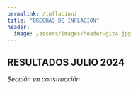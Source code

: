 ```yaml
---
permalink: /inflacion/
title: "BRECHAS DE INFLACION"
header:
  image: /assets/images/header-git4.jpg
---
```


## RESULTADOS JULIO 2024

*Sección en construcción*
